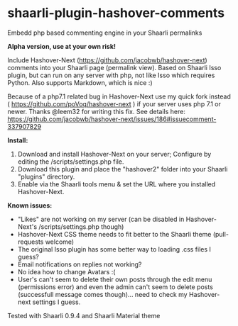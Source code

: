 # shaarli-plugin-hashover-comments
Embedd php based commenting engine in your Shaarli permalinks

**Alpha version, use at your own risk!**

Include Hashover-Next (https://github.com/jacobwb/hashover-next) comments into your Shaarli page (permalink view). Based on Shaarli Isso plugin, but can run on any server with php, not like Isso which requires Python. Also supports Markdown, which is nice :)

Because of a php7.1 related bug in Hashover-Next use my quick fork instead ( https://github.com/poVoq/hashover-next ) if your server uses php 7.1 or newer. Thanks @leem32 for writing this fix. See details here: https://github.com/jacobwb/hashover-next/issues/186#issuecomment-337907829

**Install:** 
1. Download and install Hashover-Next on your server; Configure by editing the /scripts/settings.php file.
2. Download this plugin and place the "hashover2" folder into your Shaarli "plugins" directory. 
3. Enable via the Shaarli tools menu & set the URL where you installed Hashover-Next.

**Known issues:**
- "Likes" are not working on my server (can be disabled in Hashover-Next's /scripts/settings.php though)
- Hashover-Next CSS theme needs to fit better to the Shaarli theme (pull-requests welcome)
- The original Isso plugin has some better way to loading .css files I guess?
- Email notifications on replies not working?
- No idea how to change Avatars :(
- User's can't seem to delete their own posts through the edit menu (permissions error) and even the admin can't seem to delete posts (successfull message comes though)... need to check my Hashover-next settings I guess.

Tested with Shaarli 0.9.4 and Shaarli Material theme
